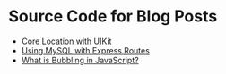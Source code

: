 # Source Code for Blog Posts
- [Core Location with UIKit](https://github.com/andrew-lundy/blog-source-code/tree/main/core-location-tutorial)
- [Using MySQL with Express Routes](https://github.com/andrew-lundy/blog-source-code/tree/main/express-mysql)
- [What is Bubbling in JavaScript?](https://github.com/andrew-lundy/blog-source-code/tree/main/bubbling)
